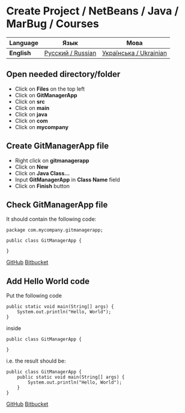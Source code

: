 # Create Project / NetBeans / Java / MarBug / Courses

| Language | Язык | Мова |
| -------- | ---- | ---- |
| **English** | [Русский / Russian](README.ru.md) | [Українська / Ukrainian](README.uk.md) |

## Open needed directory/folder ##

* Click on **Files** on the top left
* Click on **GitManagerApp**
* Click on **src**
* Click on **main**
* Click on **java**
* Click on **com**
* Click on **mycompany**

## Create GitManagerApp file ##

* Right click on **gitmanagerapp**
* Click on **New**
* Click on **Java Class...**
* Input **GitManagerApp** in **Class Name** field
* Click on **Finish** button

## Check GitManagerApp file ##

It should contain the following code:

    package com.mycompany.gitmanagerapp;

    public class GitManagerApp {

    }

[GitHub](https://github.com/marbug/courses-marbug-java/blob/v0.4_add-main-class/git-manager-app/GitManagerApp/src/main/java/com/mycompany/gitmanagerapp/GitManagerApp.java)
[Bitbucket](https://bitbucket.org/marbug/courses-marbug-java/src/95e0c0b8c67759736756f1ec169c043b5e5664f8/git-manager-app/GitManagerApp/src/main/java/com/mycompany/gitmanagerapp/GitManagerApp.java?fileviewer=file-view-default)

## Add Hello World code ##

Put the following code

    public static void main(String[] args) {
        System.out.println("Hello, World");
    }

inside

    public class GitManagerApp {

    }

i.e. the result should be:

    public class GitManagerApp {
        public static void main(String[] args) {
            System.out.println("Hello, World");
        }
    }

[GitHub](https://github.com/marbug/courses-marbug-java/blob/v0.5_add-hello-world-code/git-manager-app/GitManagerApp/src/main/java/com/mycompany/gitmanagerapp/GitManagerApp.java)
[Bitbucket](https://bitbucket.org/marbug/courses-marbug-java/src/d592cefd1b637a1e54531c902037c6788d3052f6/git-manager-app/GitManagerApp/src/main/java/com/mycompany/gitmanagerapp/GitManagerApp.java?at=v0.5_add-hello-world-code&fileviewer=file-view-default)
